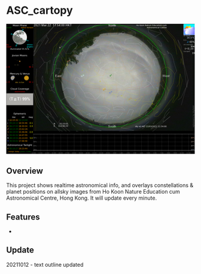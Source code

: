 # ASC_cartopy
![Screenshot](Hokoon_ASIM.png?raw=true "Screenshot")

## **Overview**
This project shows realtime astronomical info, and overlays constellations & planet positions on allsky images from Ho Koon Nature Education cum Astronomical Centre, Hong Kong. It will update every minute.

## **Features**
- 

## **Update**
20211012 - text outline updated


